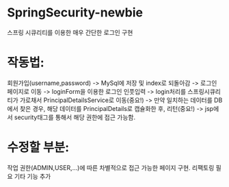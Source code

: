 # SpringSecurity-newbie
스프링 시큐리티를 이용한 매우 간단한 로그인 구현

# 작동법:
회원가입(username,password) -> MySql에 저장 및 index로 되돌아감 -> 로그인 페이지로 이동 -> loginForm을 이용한 로그인 인풋입력 ->
login처리를 스프링시큐리티가 가로채서 PrincipalDetailsService로 이동(중요!) -> 만약 일치하는 데이터를 DB에서 찾은 경우, 해당 데이터를 PrincipalDetails로 캡슐화한 후, 리턴(중요!)
-> jsp에서 security태그를 통해서 해당 권한에 접근 가능함.

# 수정할 부분:
작업 권한(ADMIN,USER,...)에 따른 차별적으로 접근 가능한 페이지 구현.
리팩토링 필요
기타 기능 추가

